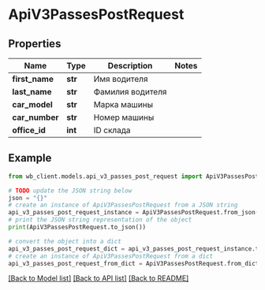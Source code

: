 # ApiV3PassesPostRequest


## Properties

Name | Type | Description | Notes
------------ | ------------- | ------------- | -------------
**first_name** | **str** | Имя водителя | 
**last_name** | **str** | Фамилия водителя | 
**car_model** | **str** | Марка машины | 
**car_number** | **str** | Номер машины | 
**office_id** | **int** | ID склада | 

## Example

```python
from wb_client.models.api_v3_passes_post_request import ApiV3PassesPostRequest

# TODO update the JSON string below
json = "{}"
# create an instance of ApiV3PassesPostRequest from a JSON string
api_v3_passes_post_request_instance = ApiV3PassesPostRequest.from_json(json)
# print the JSON string representation of the object
print(ApiV3PassesPostRequest.to_json())

# convert the object into a dict
api_v3_passes_post_request_dict = api_v3_passes_post_request_instance.to_dict()
# create an instance of ApiV3PassesPostRequest from a dict
api_v3_passes_post_request_from_dict = ApiV3PassesPostRequest.from_dict(api_v3_passes_post_request_dict)
```
[[Back to Model list]](../README.md#documentation-for-models) [[Back to API list]](../README.md#documentation-for-api-endpoints) [[Back to README]](../README.md)


